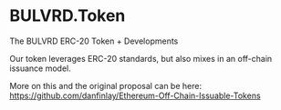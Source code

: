 # BULVRD.Token
The BULVRD ERC-20 Token + Developments

Our token leverages ERC-20 standards, but also mixes in an off-chain issuance model. 

More on this and the original proposal can be here: https://github.com/danfinlay/Ethereum-Off-Chain-Issuable-Tokens

